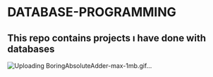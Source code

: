 # DATABASE-PROGRAMMING
## This repo contains projects ı have done with databases

![Uploading BoringAbsoluteAdder-max-1mb.gif…]()
